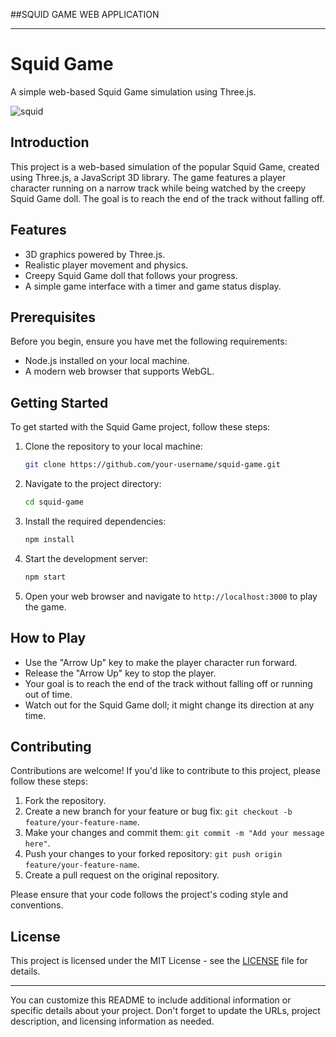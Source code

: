 ##SQUID GAME WEB APPLICATION

---

# Squid Game

A simple web-based Squid Game simulation using Three.js.

![squid](https://github.com/JoseSagwe/squid-game/assets/110198843/1e6442ac-80ac-4f64-8504-ea5fd79e23e3)


## Introduction

This project is a web-based simulation of the popular Squid Game, created using Three.js, a JavaScript 3D library. The game features a player character running on a narrow track while being watched by the creepy Squid Game doll. The goal is to reach the end of the track without falling off.

## Features

- 3D graphics powered by Three.js.
- Realistic player movement and physics.
- Creepy Squid Game doll that follows your progress.
- A simple game interface with a timer and game status display.

## Prerequisites

Before you begin, ensure you have met the following requirements:

- Node.js installed on your local machine.
- A modern web browser that supports WebGL.

## Getting Started

To get started with the Squid Game project, follow these steps:

1. Clone the repository to your local machine:

   ```bash
   git clone https://github.com/your-username/squid-game.git
   ```

2. Navigate to the project directory:

   ```bash
   cd squid-game
   ```

3. Install the required dependencies:

   ```bash
   npm install
   ```

4. Start the development server:

   ```bash
   npm start
   ```

5. Open your web browser and navigate to `http://localhost:3000` to play the game.

## How to Play

- Use the "Arrow Up" key to make the player character run forward.
- Release the "Arrow Up" key to stop the player.
- Your goal is to reach the end of the track without falling off or running out of time.
- Watch out for the Squid Game doll; it might change its direction at any time.

## Contributing

Contributions are welcome! If you'd like to contribute to this project, please follow these steps:

1. Fork the repository.
2. Create a new branch for your feature or bug fix: `git checkout -b feature/your-feature-name`.
3. Make your changes and commit them: `git commit -m "Add your message here"`.
4. Push your changes to your forked repository: `git push origin feature/your-feature-name`.
5. Create a pull request on the original repository.

Please ensure that your code follows the project's coding style and conventions.

## License

This project is licensed under the MIT License - see the [LICENSE](LICENSE) file for details.

---

You can customize this README to include additional information or specific details about your project. Don't forget to update the URLs, project description, and licensing information as needed.
